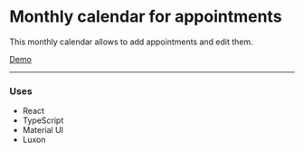 # Monthly calendar for appointments

This monthly calendar allows to add appointments and edit them.

[Demo](https://juanramoncarceles.github.io/appointments-calendar/)

---

### Uses

- React
- TypeScript
- Material UI
- Luxon
